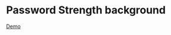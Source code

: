 # Password Strength background

[Demo](https://unknown-cat/github.io/projects/password-strength-background/)
